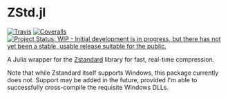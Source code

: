 # ZStd.jl

[![Travis](https://travis-ci.org/ararslan/ZStd.jl.svg?branch=master)](https://travis-ci.org/ararslan/ZStd.jl)
[![Coveralls](https://coveralls.io/repos/github/ararslan/ZStd.jl/badge.svg?branch=master)](https://coveralls.io/github/ararslan/ZStd.jl?branch=master)
[![Project Status: WIP - Initial development is in progress, but there has not yet been a stable, usable release suitable for the public.](http://www.repostatus.org/badges/latest/wip.svg)](http://www.repostatus.org/#wip)

A Julia wrapper for the [Zstandard](http://www.zstd.net) library for fast, real-time compression.

Note that while Zstandard itself supports Windows, this package currently does not.
Support may be added in the future, provided I'm able to successfully cross-compile the requisite Windows DLLs.
